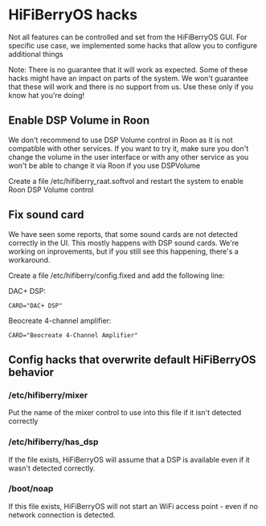 # HiFiBerryOS hacks

Not all features can be controlled and set from the HiFiBerryOS GUI. For specific use case, we implemented some hacks that allow you to configure additional things

Note: There is no guarantee that it will work as expected. Some of these hacks might have an impact on parts of the system. We won't guarantee that these will work and
there is no support from us. Use these only if you know hat you're doing!

## Enable DSP Volume in Roon

We don't recommend to use DSP Volume control in Roon as it is not compatible with other services. If you want to try it, make sure you don't change the volume 
in the user interface or with any other service as you won't be able to change it via Roon if you use DSPVolume

Create a file /etc/hifiberry_raat.softvol and restart the system to enable Roon DSP Volume control

## Fix sound card

We have seen some reports, that some sound cards are not detected correctly in the UI. This mostly happens with DSP sound cards. We're working on inprovements, but
if you still see this happening, there's a workaround.

Create a file /etc/hifiberry/config.fixed and add the following line:

DAC+ DSP:
```
CARD="DAC+ DSP"
```

Beocreate 4-channel amplifier:
```
CARD="Beocreate 4-Channel Amplifier"
```


## Config hacks that overwrite default HiFiBerryOS behavior

### /etc/hifiberry/mixer

Put the name of the mixer control to use into this file if it isn't detected correctly

### /etc/hifiberry/has_dsp

If the file exists, HiFiBerryOS will assume that a DSP is available even if it wasn't detected correctly.

### /boot/noap

If this file exists, HiFiBerryOS will not start an WiFi access point - even if no network connection is detected.
